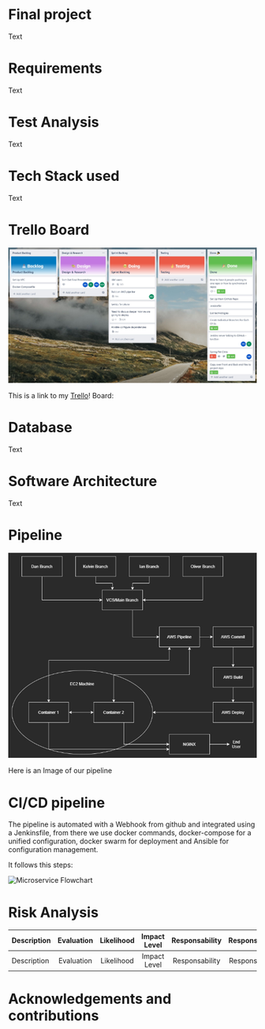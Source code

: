 # Final project

Text

# Requirements

Text

# Test Analysis 

Text

# Tech Stack used

Text

# Trello Board

![My Trello Board](images/TrelloBoard.jpg)

This is a link to my [Trello][MyTrello]! Board:

[MyTrello]: https://trello.com/b/0i1GmcuQ/final-project

# Database 

Text

# Software Architecture

Text

# Pipeline

![Development Pipeline](images/FinalProjectPipeline.jpg)

Here is an Image of our pipeline

# CI/CD pipeline

The pipeline is automated with a Webhook from github and integrated using a Jenkinsfile, from there we use docker commands, docker-compose for a unified configuration, docker swarm for deployment and Ansible for configuration management.<br>

It follows this steps:</p>

![Microservice Flowchart](image.jpg)

# Risk Analysis


| Description |Evaluation| Likelihood  | Impact Level | Responsability |  Response  |  Control Measures  
| :---        | :----:   |  :----:     |  :----:      |  :----:        |  :----:    |---:
| Description |Evaluation| Likelihood  | Impact Level | Responsability |  Response  |  Control Measures  


# Acknowledgements and contributions
